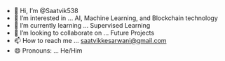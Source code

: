 - 👋 Hi, I’m @Saatvik538
- 👀 I’m interested in ... AI, Machine Learning, and Blockchain technology
- 🌱 I’m currently learning ... Supervised Learning
- 💞️ I’m looking to collaborate on ... Future Projects
- 📫 How to reach me ... saatvikkesarwani@gmail.com
- 😄 Pronouns: ... He/Him


<!---
Saatvik538/Saatvik538 is a ✨ special ✨ repository because its `README.md` (this file) appears on your GitHub profile.
You can click the Preview link to take a look at your changes.
--->
